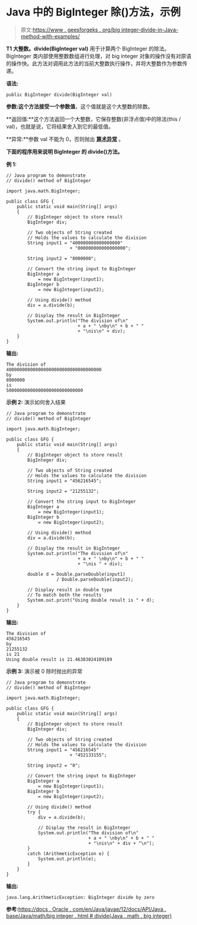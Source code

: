 # Java 中的 BigInteger 除()方法，示例

> 原文:[https://www . geesforgeks . org/big integer-divide-in-Java-method-with-examples/](https://www.geeksforgeeks.org/biginteger-divide-method-in-java-with-examples/)

**T1 大整数。divide(BigInteger val)** 用于计算两个 BigInteger 的除法。BigInteger 类内部使用整数数组进行处理，对 big integer 对象的操作没有对原语的操作快。此方法对调用此方法的当前大整数执行操作，并将大整数作为参数传递。

**语法:**

```
public BigInteger divide(BigInteger val)

```

**参数:**这个方法接受一个参数**值**，这个值就是这个大整数的除数。

**返回值:**这个方法返回一个大整数，它保存整数(非浮点值)中的除法(this / val)，也就是说，它将结果舍入到它的最低值。

**异常:**参数 val 不能为 0，否则抛出 **[算术异常](https://www.geeksforgeeks.org/types-of-exception-in-java-with-examples/)** 。

**下面的程序用来说明 BigInteger 的 divide()方法。**

**例 1:**

```
// Java program to demonstrate
// divide() method of BigInteger

import java.math.BigInteger;

public class GFG {
    public static void main(String[] args)
    {
        // BigInteger object to store result
        BigInteger div;

        // Two objects of String created
        // Holds the values to calculate the division
        String input1 = "400000000000000000"
                        + "000000000000000000";

        String input2 = "8000000";

        // Convert the string input to BigInteger
        BigInteger a
            = new BigInteger(input1);
        BigInteger b
            = new BigInteger(input2);

        // Using divide() method
        div = a.divide(b);

        // Display the result in BigInteger
        System.out.println("The division of\n"
                           + a + " \nby\n" + b + " "
                           + "\nis\n" + div);
    }
}
```

**输出:**

```
The division of
400000000000000000000000000000000000 
by
8000000 
is
50000000000000000000000000000

```

**示例 2:** 演示如何舍入结果

```
// Java program to demonstrate
// divide() method of BigInteger

import java.math.BigInteger;

public class GFG {
    public static void main(String[] args)
    {
        // BigInteger object to store result
        BigInteger div;

        // Two objects of String created
        // Holds the values to calculate the division
        String input1 = "456216545";

        String input2 = "21255132";

        // Convert the string input to BigInteger
        BigInteger a
            = new BigInteger(input1);
        BigInteger b
            = new BigInteger(input2);

        // Using divide() method
        div = a.divide(b);

        // Display the result in BigInteger
        System.out.println("The division of\n"
                           + a + " \nby\n" + b + " "
                           + "\nis " + div);

        double d = Double.parseDouble(input1)
                   / Double.parseDouble(input2);

        // Display result in double type
        // To match both the results
        System.out.print("Using double result is " + d);
    }
}
```

**输出:**

```
The division of
456216545 
by
21255132 
is 21
Using double result is 21.46383024109189

```

**示例 3:** 演示被 0 除时抛出的异常

```
// Java program to demonstrate
// divide() method of BigInteger

import java.math.BigInteger;

public class GFG {
    public static void main(String[] args)
    {
        // BigInteger object to store result
        BigInteger div;

        // Two objects of String created
        // Holds the values to calculate the division
        String input1 = "456216545"
                        + "452133155";

        String input2 = "0";

        // Convert the string input to BigInteger
        BigInteger a
            = new BigInteger(input1);
        BigInteger b
            = new BigInteger(input2);

        // Using divide() method
        try {
            div = a.divide(b);

            // Display the result in BigInteger
            System.out.println("The division of\n"
                               + a + " \nby\n" + b + " "
                               + "\nis\n" + div + "\n");
        }
        catch (ArithmeticException e) {
            System.out.println(e);
        }
    }
}
```

**输出:**

```
java.lang.ArithmeticException: BigInteger divide by zero

```

**参考:**[https://docs . Oracle . com/en/Java/javae/12/docs/API/Java . base/Java/math/big integer . html # divide(Java . math . big integer)](https://docs.oracle.com/en/java/javase/12/docs/api/java.base/java/math/BigInteger.html#divide(java.math.BigInteger))